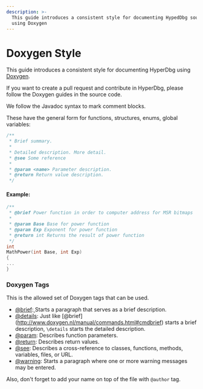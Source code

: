 ```yaml
---
description: >-
  This guide introduces a consistent style for documenting HypedDbg source code
  using Doxygen
---
```


# Doxygen Style

This guide introduces a consistent style for documenting HyperDbg using [Doxygen](http://www.doxygen.org).

If you want to create a pull request and contribute in HyperDbg, please follow the Doxygen guides in the source code.

We follow the Javadoc syntax to mark comment blocks.

These have the general form for functions, structures, enums, global variables:

```c
/**
 * Brief summary.
 *
 * Detailed description. More detail.
 * @see Some reference
 *
 * @param <name> Parameter description.
 * @return Return value description.
 */
```

#### Example:

```c
/**
 * @brief Power function in order to computer address for MSR bitmaps
 * 
 * @param Base Base for power function
 * @param Exp Exponent for power function
 * @return int Returns the result of power function
 */
int
MathPower(int Base, int Exp)
{
...
}
```

### Doxygen Tags

This is the allowed set of Doxygen tags that can be used.

* [@brief](http://www.doxygen.nl/manual/commands.html#cmdbrief):[ ](http://www.doxygen.nl/manual/commands.html#cmdbrief)Starts a paragraph that serves as a brief description.
* [@details](http://www.doxygen.nl/manual/commands.html#cmddetails): Just like \[@brief]\(http://www.doxygen.nl/manual/commands.html#cmdbrief) starts a brief description, `\details` starts the detailed description.
* [@param](http://doxygen.org/manual/commands.html#cmdparam): Describes function parameters.
* [@return](http://doxygen.org/manual/commands.html#cmdreturn): Describes return values.
* [@see](http://doxygen.org/manual/commands.html#cmdsa): Describes a cross-reference to classes, functions, methods, variables, files, or URL.
* [@warning](http://www.doxygen.nl/manual/commands.html#cmdwarning): Starts a paragraph where one or more warning messages may be entered.

Also, don't forget to add your name on top of the file with `@author` tag.
